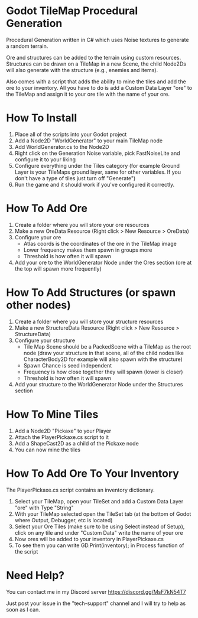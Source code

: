 # Godot TileMap Procedural Generation
Procedural Generation written in C# which uses Noise textures to generate a random terrain.

Ore and structures can be added to the terrain using custom resources.
Structures can be drawn on a TileMap in a new Scene, the child Node2Ds will also generate with the structure (e.g., enemies and items).

Also comes with a script that adds the ability to mine the tiles and add the ore to your inventory.
All you have to do is add a Custom Data Layer "ore" to the TileMap and assign it to your ore tile with the name of your ore.

# How To Install
1. Place all of the scripts into your Godot project
2. Add a Node2D "WorldGenerator" to your main TileMap node
3. Add WorldGenerator.cs to the Node2D
4. Right click on the Generation Noise variable, pick FastNoiseLite and configure it to your liking
5. Configure everything under the Tiles category (for example Ground Layer is your TileMaps ground layer, same for other variables. If you don't have a type of tiles just turn off "Generate")
6. Run the game and it should work if you've configured it correctly.

# How To Add Ore
1. Create a folder where you will store your ore resources
2. Make a new OreData Resource (Right click > New Resource > OreData)
3. Configure your ore
   - Atlas coords is the coordinates of the ore in the TileMap image
   - Lower frequency makes them spawn in groups more
   - Threshold is how often it will spawn
4. Add your ore to the WorldGenerator Node under the Ores section (ore at the top will spawn more frequently)

# How To Add Structures (or spawn other nodes)
1. Create a folder where you will store your structure resources
2. Make a new StructureData Resource (Right click > New Resource > StructureData)
3. Configure your structure
   - Tile Map Scene should be a PackedScene with a TileMap as the root node (draw your structure in that scene, all of the child nodes like CharacterBody2D for example will also spawn with the structure)
   - Spawn Chance is seed independent
   - Frequency is how close together they will spawn (lower is closer)
   - Threshold is how often it will spawn
4. Add your structure to the WorldGenerator Node under the Structures section

# How To Mine Tiles
1. Add a Node2D "Pickaxe" to your Player
2. Attach the PlayerPickaxe.cs script to it
3. Add a ShapeCast2D as a child of the Pickaxe node
4. You can now mine the tiles

# How To Add Ore To Your Inventory
The PlayerPickaxe.cs script contains an inventory dictionary.
1. Select your TileMap, open your TileSet and add a Custom Data Layer "ore" with Type "String"
2. With your TileMap selected open the TileSet tab (at the bottom of Godot where Output, Debugger, etc is located)
3. Select your Ore Tiles (make sure to be using Select instead of Setup), click on any tile and under "Custom Data" write the name of your ore
4. Now ores will be added to your inventory in PlayerPickaxe.cs
5. To see them you can write GD.Print(inventory); in Process function of the script

# Need Help?
You can contact me in my Discord server https://discord.gg/MsF7kN54T7

Just post your issue in the "tech-support" channel and I will try to help as soon as I can.
